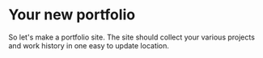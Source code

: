 # Your new portfolio

So let's make a portfolio site. The site should collect your various projects and work history in one easy to update location.
